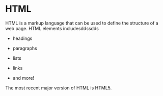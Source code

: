 # HTML



HTML is a markup language that can be used to define the structure of a web page. HTML elements includesddssdds



* headings

* paragraphs

* lists

* links

* and more!



The most recent major version of HTML is HTML5.